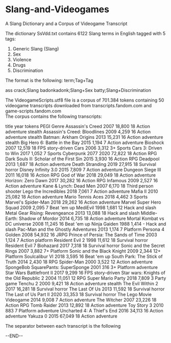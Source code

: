 # Slang-and-Videogames
A Slang Dictionary and a Corpus of Videogame Transcript 

The dictionary SsVdd.txt contains 6122 Slang terms in English tagged with 5 tags:
1. Generic Slang (Slang)
2. Sex
3. Violence
4. Drugs
5. Discrimination

The format is the following: term;Tag+Tag

ass crack;Slang	
badonkadonk;Slang+Sex
batty;Slang+Discrimination


The VideogameScripts.utf8 file is a corpus of 701.384 tokens containing 50 videogame transcripts downloaded from transcripts.fandom.com and game-scripts.fandom.com  
The corpus contains the following transcripts:

title	year	tokens	PEGI	Genre
Assassin's Creed 	2007	18,800	18	 Action adventure stealth
Assassin's Creed: Bloodlines 	2009	4,259	16	 Action adventure stealth
Batman: Arkham Origins 	2013	15,231	16	 Action adventure stealth
Big Hero 6: Battle in the Bay 	2015	1,194	7	 Action adventure
Bioshock 	2007	12,519	18	 FPS story-driven
Cars 	2006	3,312	3+	 Sports
Cars 3: Driven to Win 	2017	1,052	7	 Sports
Cyberpunk 2077 	2020	72,822	18	 Action RPG
Dark Souls II: Scholar of the First Sin 	2015	3,930	16	 Action RPG
Deadpool 	2013	1,687	18	 Action adventure
Death Stranding 	2019	27,915	18	 Survival horror
Disney Infinity 3.0 	2015	7,809	7	 Action adventure
Dungeon Siege III 	2011	16,018	16	 Action RPG
God of War 	2018	29,049	18	 Action adventure
Horizon: Zero Dawn 	2017	30,282	16	 Action RPG
Infamous 	2009	2,527	16	 Action adventure
Kane &  Lynch: Dead Men	2007	6,170	18	 Third person shooter
Lego the Incredibles 	2018	7,061	7	 Action adventure
Mafia II 	2010	25,082	18	 Action adventure
Mario Tennis Aces 	2018	4,462	3	 Sports
Marvel's Spider-Man 	2018	29,262	16	 Action adventure
Marvel Super Hero Squad 	2009	2,095	7	 Beat 'em up 
MediEvil 	1998	1,681	12	 Hack and slash
Metal Gear Rising: Revengeance 	2013	13,088	18	 Hack and slash
Middle-Earth: Shadow of Mordor 	2014	6,735	18	 Action adventure
Mortal Kombat vs DC universe 	2008	11,245	16	 Beat 'em up
Ninja Gaiden 	1988	1,414	-	 Hack and slash
Pac-Man and the Ghostly Adventures 	2013	1,174	7	 Platform
Persona 4 Golden 	2008	54,932	16	 JRPG
Prince of Persia: The Sands of Time 	2003	1,124	7	 Action platform
Resident Evil 2 	1998	11,612	18	 Survival horror
Resident Evil 7 Biohazard 	2017	7,318	18	 Survival horror
Sonic and the Secret Rings 	2007	3,882	7+	 Platform
Sonic and the Black Knight 	2009	2,344	12+	 Platform 
Soulcalibur VI 	2018	3,595	16	 Beat 'em up
South Park: The Stick of Truth 	2014	2,430	18	 RPG
Spider-Man 	2000	3,522	12	 Action adventure
SpongeBob SquarePants: SuperSponge 	2001	316	3+	 Platform adventure
Star Wars Battlefront II 	2017	9,299	16	 FPS story-driven
Star wars: Knights of the Old Republic 2 	2004	11,051	12	 RPG
Super Mario Party 	2018	7,809	3	 Party game
Tenchu 2 	2000	9,421	18	 Action adventure stealth
The Evil Within 2 	2017	16,281	18	 Survival horror
The Last Of Us 	2013	11,592	18	 Survival horror
The Last of Us Part II 	2020	33,353	18	 Survival horror
The Lego Movie Videogame 	2014	9,008	7	 Action adventure
The Witcher 	2007	23,226	18	 Action RPG
Tomb Raider 	2013	12,892	18	 Action adventure
Toy Story 3 	2010	883	7	 Platform adventure
Uncharted 4: A Thief's End 	2016	34,113	16	 Action adventure
Yakuza 0 	2015	67,049	18	 Action adventure

The separator between each transcript is the following

--END--


